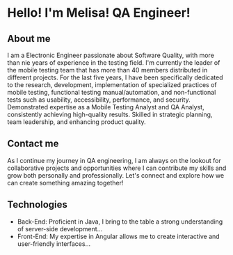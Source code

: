 # Hello! I'm Melisa! QA Engineer!

## About me
I am a Electronic Engineer passionate about Software Quality, with more than nie years of experience in the testing field. I'm currently the leader of the mobile testing team that has more than 40 members distributed in different projects. For the last five years, I have been specifically dedicated to the research, development, implementation of specialized practices of mobile testing, functional testing manual/automation, and non-functional tests such as usability, accessibility, performance, and security. Demonstrated expertise as a Mobile Testing Analyst and QA Analyst, consistently achieving high-quality results. Skilled in strategic planning, team leadership, and enhancing product quality.

## Contact me
As I continue my journey in QA engineering, I am always on the lookout for collaborative projects and opportunities where I can contribute my skills and grow both personally and professionally. Let's connect and explore how we can create something amazing together!

## Technologies
- Back-End: Proficient in Java, I bring to the table a strong understanding of server-side development...
- Front-End: My expertise in Angular allows me to create interactive and user-friendly interfaces...
